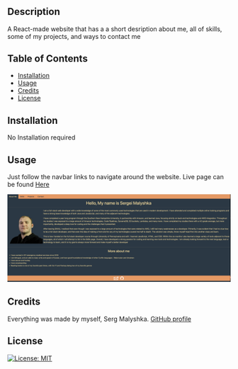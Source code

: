 # <My Portfolio>

## Description

A React-made website that has a a short desription about me, all of skills, some of my projects, and ways to contact me

## Table of Contents


- [Installation](#installation)
- [Usage](#usage)
- [Credits](#credits)
- [License](#license)

## Installation

No Installation required

## Usage

Just follow the navbar links to navigate around the website. Live page can be found [Here](https://spiffy-profiterole-5d3af6.netlify.app/)

![screenshot of the deployed website](public/screenshot.png)

## Credits

Everything was made by myself, Serg Malyshka. [GitHub profile](https://github.com/SergMalyshka)

## License

[![License: MIT](https://img.shields.io/badge/License-MIT-yellow.svg)](https://opensource.org/licenses/MIT)


